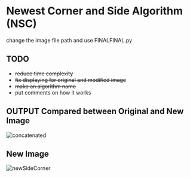 # Newest Corner and Side Algorithm (NSC)
change the image file path and use FINALFINAL.py 
## TODO
- ~~reduce time complexity~~
- ~~fix displaying for original and modified image~~
- ~~make an algorithm name~~
- put comments on how it works
## OUTPUT Compared between Original and New Image
![concatenated](https://github.com/user-attachments/assets/6f251642-a2e1-4e80-876d-1d66f19dcfe8)
## New Image
![newSideCorner](https://github.com/user-attachments/assets/66338a5e-eccf-4460-a741-7fcd2e6bf48f)
